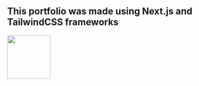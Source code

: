 ## This portfolio was made using Next.js and TailwindCSS frameworks
<img src="https://upload.wikimedia.org/wikipedia/commons/thumb/a/a7/React-icon.svg/2300px-React-icon.svg.png" width='100' />
<img src"https://miro.medium.com/max/1400/1*gxOA6-EF8P8vnYdk3Bc9bg.png" width="120"/>

